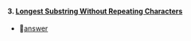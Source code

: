 #### 3. [Longest Substring Without Repeating Characters](https://leetcode.com/problems/longest-substring-without-repeating-characters/description/)

 - :pill:[answer](https://github.com/just-leetcode/go/blob/master/lengthOfLongestSubstring.go)
